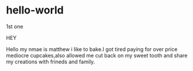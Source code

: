 # hello-world
1st one

HEY 

Hello my nmae is matthew i like to bake.I got tired paying for over price mediocre cupcakes,also allowed me cut back on my sweet tooth and share my creations with frineds and family.
